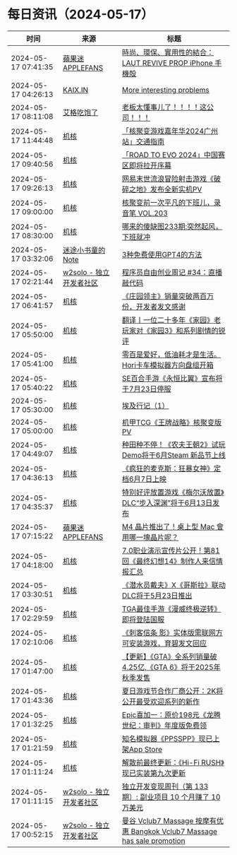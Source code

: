 ﻿# 每日资讯（2024-05-17）

|时间|来源|标题|
|---|---|---|
|2024-05-17 07:41:35|[蘋果迷 APPLEFANS](https://applefans.today/feed/)|[時尚、環保、實用性的結合：LAUT REVIVE PROP iPhone 手機殻](https://applefans.today/2024-05-laut-revive-prop-iphone-case-reviews/)|
|2024-05-17 04:26:13|[KAIX.IN](https://kaix.in/feed/)|[More interesting problems](https://kaix.in/2024/0517-more-interesting-problems/)|
|2024-05-17 08:11:08|[艾格吃饱了](https://feedpress.me/wx-aigechibaole)|[老板太懂事儿了！！！！这公司！！！](http://mp.weixin.qq.com/s?__biz=MjM5NTYxODQyMA%3D%3D&mid=2653453109&idx=1&sn=8d5888d8df1b7d7d4948d946d9362167)|
|2024-05-17 11:44:48|[机核](https://www.gcores.com/rss)|[「核聚变游戏嘉年华2024广州站」交通指南](https://www.gcores.com/articles/181991)|
|2024-05-17 09:40:56|[机核](https://www.gcores.com/rss)|[「ROAD TO EVO 2024」中国赛区即将拉开序幕](https://www.gcores.com/articles/182043)|
|2024-05-17 09:26:13|[机核](https://www.gcores.com/rss)|[网易末世流浪冒险射击游戏《破碎之地》发布全新实机PV](https://www.gcores.com/articles/182041)|
|2024-05-17 09:00:00|[机核](https://www.gcores.com/rss)|[核聚变前一次平凡的下班儿，录音笔 VOL.203](https://www.gcores.com/radios/182031)|
|2024-05-17 08:30:00|[机核](https://www.gcores.com/rss)|[哪来的傻缺图233期:突然起风，下班就冲](https://www.gcores.com/articles/179394)|
|2024-05-17 03:32:06|[迷途小书童的Note](https://xugaoxiang.com/feed)|[3种免费使用GPT4的方法](https://xugaoxiang.com/2024/05/17/3-methods-gpt4/)|
|2024-05-17 02:21:44|[w2solo - 独立开发者社区](https://w2solo.com/topics/feed)|[程序员自由创业周记 #34：直播敲代码](https://w2solo.com/topics/4629)|
|2024-05-17 06:41:57|[机核](https://www.gcores.com/rss)|[《庄园领主》销量突破两百万份，开发者发文感谢](https://www.gcores.com/articles/182033)|
|2024-05-17 05:50:00|[机核](https://www.gcores.com/rss)|[翻译丨一位二十多年《家园》老玩家对《家园3》和系列剧情的锐评](https://www.gcores.com/articles/182000)|
|2024-05-17 05:41:00|[机核](https://www.gcores.com/rss)|[零百是爱好，低油耗才是生活。Hori卡车模拟器方向盘组开箱](https://www.gcores.com/articles/181835)|
|2024-05-17 05:40:22|[机核](https://www.gcores.com/rss)|[SE百合手游《永恒比翼》宣布将于7月23日停服](https://www.gcores.com/articles/182028)|
|2024-05-17 05:30:00|[机核](https://www.gcores.com/rss)|[埃及行记（1）](https://www.gcores.com/articles/182003)|
|2024-05-17 05:00:00|[机核](https://www.gcores.com/rss)|[机甲TCG《王牌战略》核聚变版PV](https://www.gcores.com/videos/182002)|
|2024-05-17 04:49:07|[机核](https://www.gcores.com/rss)|[种田种不停！《农夫王朝2》试玩Demo将于6月Steam 新品节上线](https://www.gcores.com/articles/182026)|
|2024-05-17 04:36:13|[机核](https://www.gcores.com/rss)|[《疯狂的麦克斯：狂暴女神》定档6月7日上映](https://www.gcores.com/articles/182025)|
|2024-05-17 04:35:37|[机核](https://www.gcores.com/rss)|[特别好评放置游戏《梅尔沃放置》DLC“步入深渊”将于6月13日发布](https://www.gcores.com/articles/182024)|
|2024-05-17 07:15:22|[蘋果迷 APPLEFANS](https://applefans.today/feed/)|[M4 晶片推出了！桌上型 Mac 會用哪一塊晶片呢？](https://applefans.today/2024-05-next-generation-m3-m4-macs/)|
|2024-05-17 04:18:00|[机核](https://www.gcores.com/rss)|[7.0职业演示宣传片公开！第81回《最终幻想14》制作人来信情报汇总](https://www.gcores.com/articles/182010)|
|2024-05-17 03:30:51|[机核](https://www.gcores.com/rss)|[《潜水员戴夫》X《哥斯拉》联动DLC将于5月23日推出](https://www.gcores.com/articles/182019)|
|2024-05-17 02:29:59|[机核](https://www.gcores.com/rss)|[TGA最佳手游《漫威终极逆转》即将登陆国服](https://www.gcores.com/articles/182014)|
|2024-05-17 02:10:06|[机核](https://www.gcores.com/rss)|[《刺客信条 影》实体版需联网方可安装游戏，育碧发文回应](https://www.gcores.com/articles/182011)|
|2024-05-17 01:47:00|[机核](https://www.gcores.com/rss)|[【更新】《GTA》全系列销量破4.25亿,《GTA 6》将于2025年秋季发售](https://www.gcores.com/articles/182004)|
|2024-05-17 01:43:36|[机核](https://www.gcores.com/rss)|[夏日游戏节合作厂商公开：2K将公开最受欢迎系列的新作](https://www.gcores.com/articles/182008)|
|2024-05-17 01:32:25|[机核](https://www.gcores.com/rss)|[Epic喜加一：原价198元《龙腾世纪：审判》年度版免费领](https://www.gcores.com/articles/182009)|
|2024-05-17 01:21:59|[机核](https://www.gcores.com/rss)|[知名模拟器《PPSSPP》现已上架App Store](https://www.gcores.com/articles/182007)|
|2024-05-17 01:11:24|[机核](https://www.gcores.com/rss)|[解散前最终更新：《Hi-Fi RUSH》现已实装第九次更新](https://www.gcores.com/articles/182005)|
|2024-05-17 01:11:15|[w2solo - 独立开发者社区](https://w2solo.com/topics/feed)|[独立开发变现周刊（第 133 期）: 副业项目 10 个月赚了 10 万美元](https://w2solo.com/topics/4628)|
|2024-05-17 00:52:15|[w2solo - 独立开发者社区](https://w2solo.com/topics/feed)|[曼谷 Vclub7 Massage 按摩有优惠 Bangkok Vclub7 Massage has sale promotion ](https://w2solo.com/topics/4627)|
